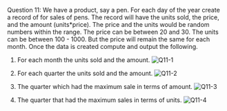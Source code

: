 Question 11:
We have a product, say a pen. For each day of the year create a record of for sales of pens.
The record will have the units sold, the price, and the amount (units*price). The price and the
units would be random numbers within the range. The price can be between 20 and 30. The
units can be between 100 - 1000. But the price will remain the same for each month. Once the
data is created compute and output the following.

1. For each month the units sold and the amount.
![Q11-1](https://github.com/PremLohar/Cocotechoes_Q11/assets/122276257/543d320f-177e-44a5-8a07-8afe1a0bdb21)

2. For each quarter the units sold and the amount.
![Q11-2](https://github.com/PremLohar/Cocotechoes_Q11/assets/122276257/bc1e1606-4c47-4fb5-b417-6c0e0a4b2a4c)

3. The quarter which had the maximum sale in terms of amount.
![Q11-3](https://github.com/PremLohar/Cocotechoes_Q11/assets/122276257/0e2f0e5b-b177-4f3c-b151-f96fc4c89996)


4. The quarter that had the maximum sales in terms of units.
![Q11-4](https://github.com/PremLohar/Cocotechoes_Q11/assets/122276257/f67ea0f5-625a-40fe-8127-de3c304d9c07)
